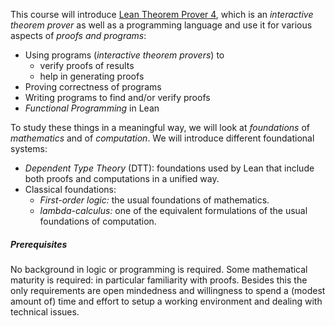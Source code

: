 

This course will introduce [Lean Theorem Prover 4](https://leanprover.github.io/), which is an _interactive theorem prover_ as well as a programming language and use it for various aspects of _proofs and programs_:

* Using programs (_interactive theorem provers_) to
    * verify proofs of results
    * help in generating proofs
* Proving correctness of programs
* Writing programs to find and/or verify proofs
* _Functional Programming_ in Lean

To study these things in a meaningful way, we will look at _foundations_ of _mathematics_ and of _computation_. We will introduce different foundational systems:

* _Dependent Type Theory_ (DTT): foundations used by Lean that include both proofs and computations in a unified way.
* Classical foundations:
  - _First-order logic:_ the usual foundations of mathematics.
  - _lambda-calculus:_ one of the equivalent formulations of the usual foundations of computation.

##### Prerequisites

No background in logic or programming is required. 
Some mathematical maturity is required: in particular familiarity with proofs. Besides this the only requirements are open mindedness and willingness to spend a (modest amount of) time and effort to setup a working environment and dealing with technical issues.